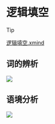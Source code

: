 # 逻辑填空

> [!tip]
>
> [逻辑填空.xmind](https://iglooblog.top:5212/s/8viB)

## 词的辨析

![](https://file.iglooblog.top/980/%E8%AF%8D%E7%9A%84%E8%BE%A8%E6%9E%90.webp)

## 语境分析

![](https://file.iglooblog.top/980/%E8%AF%AD%E5%A2%83%E5%88%86%E6%9E%90.webp)
